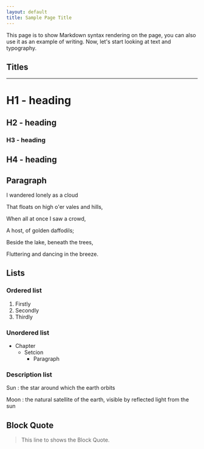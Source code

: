 ```yaml
---
layout: default
title: Sample Page Title
---
```


This page is to show Markdown syntax rendering on the page, you can also use it as an example of writing. Now, let's start looking at text and typography.

## Titles

---

# H1 - heading

<h2 >H2 - heading</h2>

<h3>H3 - heading</h3>

## H4 - heading

## Paragraph

I wandered lonely as a cloud

That floats on high o'er vales and hills,

When all at once I saw a crowd,

A host, of golden daffodils;

Beside the lake, beneath the trees,

Fluttering and dancing in the breeze.

## Lists

### Ordered list

1. Firstly
2. Secondly
3. Thirdly

### Unordered list

- Chapter
  - Setcion
    - Paragraph

### Description list

Sun
: the star around which the earth orbits

Moon
: the natural satellite of the earth, visible by reflected light from the sun

## Block Quote

> This line to shows the Block Quote.
